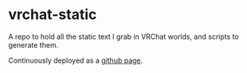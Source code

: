 # vrchat-static

A repo to hold all the static text I grab in VRChat worlds, and scripts to generate them.

Continuously deployed as a  [github page](https://marutypes.github.io/vrchat-static/).
